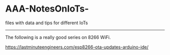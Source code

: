 # AAA-NotesOnIoTs-
files with data and tips for different IoTs
*** 
The following is a really good series on 8266 WiFi.  

https://lastminuteengineers.com/esp8266-ota-updates-arduino-ide/
